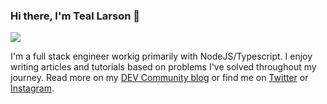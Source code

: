 ### Hi there, I'm Teal Larson 👋

<img src="https://img.shields.io/twitter/follow/tealdoestech?style=social">

I'm a full stack engineer workig primarily with NodeJS/Typescript. I enjoy writing articles and tutorials based on problems I've solved throughout my journey.  Read more on my [DEV Community blog](http://www.dev.to/tealdoestech) or find me on [Twitter](http://www.twitter.com/tealdoestech) or [Instagram](http://www.instagram.com/tealdoestech).


<!--
**tealjulia/tealjulia** is a ✨ _special_ ✨ repository because its `README.md` (this file) appears on your GitHub profile.


Here are some ideas to get you started:

- 🔭 I’m currently working on ...
- 🌱 I’m currently learning ...
- 👯 I’m looking to collaborate on ...
- 🤔 I’m looking for help with ...
- 💬 Ask me about ...
- 📫 How to reach me: ...
- 😄 Pronouns: ...
- ⚡ Fun fact: ...
-->
